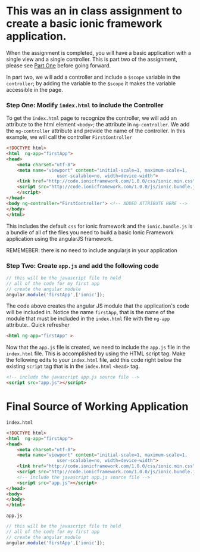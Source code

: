 # This was an in class assignment to create a basic ionic framework application.

When the assignment is completed, you will have a basic application with a single view and a single controller. This is part two of the assignment, please see [Part One]() before going forward.

In part two, we will add a controller and include a `$scope` variable in the `controller`; by adding the variable to the `$scope` it makes the variable accessible in the page.

### Step One: Modify `index.html` to include the Controller

To get the `index.html` page to recognize the controller, we will add an attribute to the html element `<body>`; the attribute in `ng-controller`. We add the `ng-controller` attribute and provide the name of the controller. In this example, we will call the controller `FirstController`

````HTML
<!DOCTYPE html>
<html  ng-app="firstApp">
<head>
    <meta charset="utf-8">
    <meta name="viewport" content="initial-scale=1, maximum-scale=1, 
                   user-scalable=no, width=device-width">
    <link href="http://code.ionicframework.com/1.0.0/css/ionic.min.css" rel="stylesheet">
    <script src="http://code.ionicframework.com/1.0.0/js/ionic.bundle.js">
    </script>
</head>
<body ng-controller="FirstController"> <!-- ADDED ATTRIBUTE HERE -->
</body>
</html>
````

This includes the default `css` for ionic framework and the `ionic.bundle.js` is a bundle of all of the files you need to build a basic Ionic Framework application using the angularJS framework. 

REMEMEBER: there is no need to include angularjs in your application

### Step Two: Create `app.js` and add the following code

````Javascript
// this will be the javascript file to hold
// all of the code for my first app
// create the angular module
angular.module('firstApp',['ionic']);
````
The code above creates the angular JS module that the application's code will be included in. Notice the name `firstApp`, that is the name of the module that must be included in the `index.html` file with the `ng-app` attribute.. Quick refresher

````HTML
<html ng-app="firstApp" >
````

Now that the `app.js` file is created, we need to include the `app.js` file in the `index.html` file. This is accomplished by using the HTML script tag. Make the following edits to your `index.html` file, add this code right below the existing `script` tag that is in the `index.html` `<head>` tag.

````HTML
<!-- include the javascript app.js source file -->
<script src="app.js"></script>
````

Final Source of Working Application
===
`index.html`
````HTML
<!DOCTYPE html>
<html  ng-app="firstApp">
<head>
    <meta charset="utf-8">
    <meta name="viewport" content="initial-scale=1, maximum-scale=1, 
                   user-scalable=no, width=device-width">
    <link href="http://code.ionicframework.com/1.0.0/css/ionic.min.css" rel="stylesheet">
    <script src="http://code.ionicframework.com/1.0.0/js/ionic.bundle.js"></script>
    <!-- include the javascript app.js source file -->
    <script src="app.js"></script>
</head>
<body>
</body>
</html>
````

`app.js`
````Javascript
// this will be the javascript file to hold
// all of the code for my first app
// create the angular module
angular.module('firstApp',['ionic']);
````